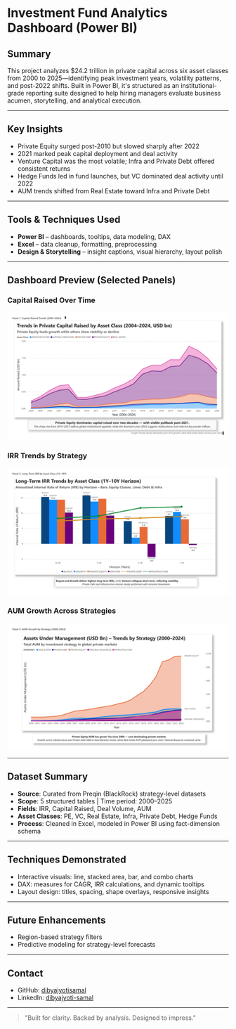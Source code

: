 # Investment Fund Analytics Dashboard (Power BI)

## Summary

This project analyzes $24.2 trillion in private capital across six asset classes from 2000 to 2025—identifying peak investment years, volatility patterns, and post-2022 shifts. Built in Power BI, it's structured as an institutional-grade reporting suite designed to help hiring managers evaluate business acumen, storytelling, and analytical execution.

---

## Key Insights

- Private Equity surged post-2010 but slowed sharply after 2022
- 2021 marked peak capital deployment and deal activity
- Venture Capital was the most volatile; Infra and Private Debt offered consistent returns
- Hedge Funds led in fund launches, but VC dominated deal activity until 2022
- AUM trends shifted from Real Estate toward Infra and Private Debt

---

## Tools & Techniques Used

- **Power BI** – dashboards, tooltips, data modeling, DAX
- **Excel** – data cleanup, formatting, preprocessing
- **Design & Storytelling** – insight captions, visual hierarchy, layout polish

---

## Dashboard Preview (Selected Panels)

### Capital Raised Over Time
![Panel 1 - Capital Raised](Dashboard_panels/Panel_1_Capital_Raised_Trends_by_Asset_Class_2004_2024.jpg)

### IRR Trends by Strategy
![Panel 3 - IRR Trends](Dashboard_panels/Panel_3_IRR_Trends_by_Asset_Class_1Y_to_10Y_Horizon.jpg)

### AUM Growth Across Strategies
![Panel 5 - AUM Growth](Dashboard_panels/Panel_5_AUM_Growth_by_Strategy_2000_2024.jpg)

---

## Dataset Summary

- **Source**: Curated from Preqin (BlackRock) strategy-level datasets
- **Scope**: 5 structured tables | Time period: 2000–2025
- **Fields**: IRR, Capital Raised, Deal Volume, AUM
- **Asset Classes**: PE, VC, Real Estate, Infra, Private Debt, Hedge Funds
- **Process**: Cleaned in Excel, modeled in Power BI using fact-dimension schema

---

## Techniques Demonstrated

- Interactive visuals: line, stacked area, bar, and combo charts
- DAX: measures for CAGR, IRR calculations, and dynamic tooltips
- Layout design: titles, spacing, shape overlays, responsive insights

---

## Future Enhancements

- Region-based strategy filters
- Predictive modeling for strategy-level forecasts

---

## Contact

- GitHub: [dibyajyotisamal](https://github.com/dibyajyotisamal)
- LinkedIn: [dibyajyoti-samal](https://www.linkedin.com/in/dibyajyoti-samal/)

---

> "Built for clarity. Backed by analysis. Designed to impress."

